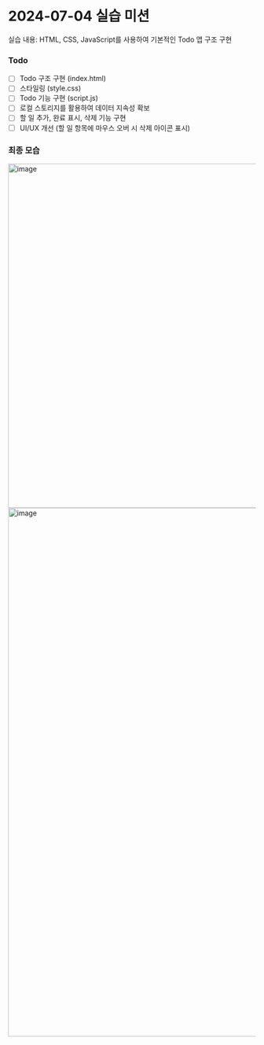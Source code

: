 # 2024-07-04 실습 미션

실습 내용: HTML, CSS, JavaScript를 사용하여 기본적인 Todo 앱 구조 구현

### Todo

- [ ] Todo 구조 구현 (index.html)
- [ ] 스타일링 (style.css)
- [ ] Todo 기능 구현 (script.js)
- [ ] 로컬 스토리지를 활용하여 데이터 지속성 확보
- [ ] 할 일 추가, 완료 표시, 삭제 기능 구현
- [ ] UI/UX 개선 (할 일 항목에 마우스 오버 시 삭제 아이콘 표시)

### 최종 모습

<img width="700" alt="image" src="https://github.com/kakaotech-bootcamp-11/personal_mission/assets/79521972/183c388e-4020-4405-b205-0fae00af5e93">

<img width="1075" alt="image" src="https://github.com/kakaotech-bootcamp-11/personal_mission/assets/79521972/9dd43784-03cf-4087-8083-0937f9a7c421">

